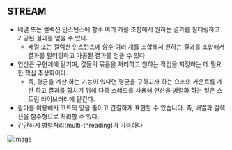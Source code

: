 ## STREAM
* 배열 또는 컬렉션 인스턴스에 함수 여러 개를 조합해서 원하는 결과를 필터링하고 가공된 결과를 얻을 수 있다.
  - 배열 또는 컬렉션 인스턴스에 함수 여러 개를 조합해서 원하는 결과를 조합해서 결과를 필터링하고 가공된 결과를 얻을 수 있다.
* 연산은 구현체에 맡기며, 값들의 묶음을 처리하고 원하는 작업을 지정하는 데 필요한 핵심 추상화이다.
  - 즉, 평균을 계산 하는 기능이 있다면 평균을 구하고자 하는 요소의 카운트를 계산 하고 결과를 합치기 위해 다중 스레드를 사용해 연산을 병렬화 하는 일은 스트림 라이브러리에 맡긴다.
* 람다를 이용해서 코드의 양을 줄이고 간결하게 표현할 수 있습니다. 즉, 배열과 컬렉션을 함수형으로 처리할 수 있다.
* 간단하게 병렬처리(multi-threading)가 가능하다

![image](https://user-images.githubusercontent.com/11780795/154098623-b40808fd-fc10-461d-9480-5ec6cecd01ec.png)
